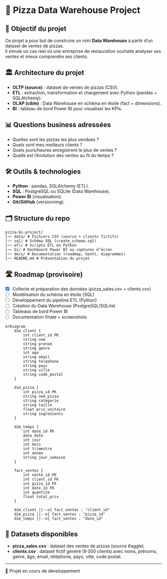 # 🍕 Pizza Data Warehouse Project

## 🎯 Objectif du projet
Ce projet a pour but de construire un mini **Data Warehouse** à partir d’un dataset de ventes de pizzas.  
Il simule un cas réel où une entreprise de restauration souhaite analyser ses ventes et mieux comprendre ses clients.  

## 🏛️ Architecture du projet

- **OLTP (source)** : dataset de ventes de pizzas (CSV).  
- **ETL** : extraction, transformation et chargement avec Python (pandas + SQLAlchemy).  
- **OLAP (cible)** : Data Warehouse en schéma en étoile (fact + dimensions).  
- **BI** : tableau de bord Power BI pour visualiser les KPIs.  

## 📊 Questions business adressées
- Quelles sont les pizzas les plus vendues ?  
- Quels sont mes meilleurs clients ?  
- Quels jours/heures enregistrent le plus de ventes ?  
- Quelle est l’évolution des ventes au fil du temps ?  

## 🛠️ Outils & technologies
- **Python** : pandas, SQLAlchemy (ETL).  
- **SQL** : PostgreSQL ou SQLite (Data Warehouse).  
- **Power BI** (visualisation).  
- **Git/GitHub** (versionning).  

## 🗂️ Structure du repo

```text
pizza-bi-project/
│── data/ # Fichiers CSV (source + clients fictifs)
│── sql/ # Schéma SQL (create_schema.sql)
│── etl/ # Scripts ETL en Python
│── bi/ # Dashboard Power BI ou captures d’écran
│── docs/ # Documentation (roadmap, Gantt, diagrammes)
│── README.md # Présentation du projet
```


## 🛣️ Roadmap (provisoire)
- [X] Collecte et préparation des données (pizza_sales.csv + clients.csv)  
- [ ] Modélisation du schéma en étoile (SQL)  
- [ ] Développement du pipeline ETL (Python)  
- [ ] Création du Data Warehouse (PostgreSQL/SQLite)  
- [ ] Tableaux de bord Power BI  
- [ ] Documentation finale + screenshots

```mermaid
erDiagram
    dim_client {
        int client_id PK
        string nom
        string prenom
        string genre
        int age
        string email
        string telephone
        string pays
        string ville
        string code_postal
    }

    dim_pizza {
        int pizza_id PK
        string nom_pizza
        string categorie
        string taille
        float prix_unitaire
        string ingredients
    }

    dim_temps {
        int date_id PK
        date date
        int jour
        int mois
        int trimestre
        int annee
        string jour_semaine
    }

    fact_ventes {
        int vente_id PK
        int client_id FK
        int pizza_id FK
        int date_id FK
        int quantite
        float total_prix
    }

    dim_client ||--o{ fact_ventes : "client_id"
    dim_pizza ||--o{ fact_ventes : "pizza_id"
    dim_temps ||--o{ fact_ventes : "date_id"
```

## 📂 Datasets disponibles

- **pizza_sales.csv** : dataset des ventes de pizzas (source Kaggle).
- **clients.csv** : dataset fictif généré (9 000 clients) avec noms, prénoms, genre, âge, email, téléphone, pays, ville, code postal.

---
🚀 Projet en cours de développement

